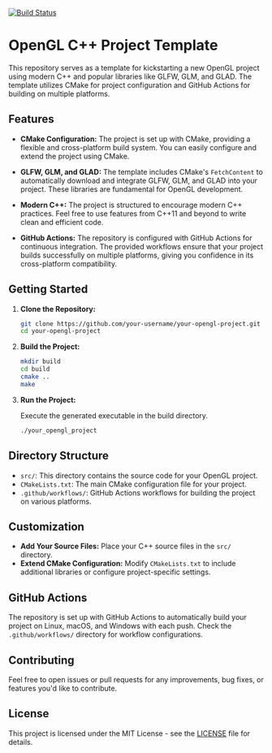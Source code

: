 [![Build Status](https://github.com/JustinBraben/OpenGL_CMake_Template/actions/workflows/ci.yml/badge.svg)](https://github.com/JustinBraben/OpenGL_CMake_Template/actions)

# OpenGL C++ Project Template

This repository serves as a template for kickstarting a new OpenGL project using modern C++ and popular libraries like GLFW, GLM, and GLAD. The template utilizes CMake for project configuration and GitHub Actions for building on multiple platforms.

## Features

- **CMake Configuration:** The project is set up with CMake, providing a flexible and cross-platform build system. You can easily configure and extend the project using CMake.

- **GLFW, GLM, and GLAD:** The template includes CMake's `FetchContent` to automatically download and integrate GLFW, GLM, and GLAD into your project. These libraries are fundamental for OpenGL development.

- **Modern C++:** The project is structured to encourage modern C++ practices. Feel free to use features from C++11 and beyond to write clean and efficient code.

- **GitHub Actions:** The repository is configured with GitHub Actions for continuous integration. The provided workflows ensure that your project builds successfully on multiple platforms, giving you confidence in its cross-platform compatibility.

## Getting Started

1. **Clone the Repository:**

    ```bash
    git clone https://github.com/your-username/your-opengl-project.git
    cd your-opengl-project
    ```

2. **Build the Project:**

    ```bash
    mkdir build
    cd build
    cmake ..
    make
    ```

3. **Run the Project:**

    Execute the generated executable in the build directory.

    ```bash
    ./your_opengl_project
    ```

## Directory Structure

- `src/`: This directory contains the source code for your OpenGL project.
- `CMakeLists.txt`: The main CMake configuration file for your project.
- `.github/workflows/`: GitHub Actions workflows for building the project on various platforms.

## Customization

- **Add Your Source Files:** Place your C++ source files in the `src/` directory.
- **Extend CMake Configuration:** Modify `CMakeLists.txt` to include additional libraries or configure project-specific settings.

## GitHub Actions

The repository is set up with GitHub Actions to automatically build your project on Linux, macOS, and Windows with each push. Check the `.github/workflows/` directory for workflow configurations.

## Contributing

Feel free to open issues or pull requests for any improvements, bug fixes, or features you'd like to contribute.

## License

This project is licensed under the MIT License - see the [LICENSE](https://github.com/JustinBraben/OpenGL_CMake_Template/blob/master/LICENSE.txt) file for details.
